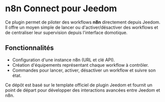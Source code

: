 # n8n Connect pour Jeedom

Ce plugin permet de piloter des workflows **n8n** directement depuis Jeedom. Il offre un moyen simple de lancer ou d'activer/désactiver des workflows et de centraliser leur supervision depuis l'interface domotique.

## Fonctionnalités

- Configuration d'une instance n8n (URL et clé API).
- Création d'équipements représentant chaque workflow à contrôler.
- Commandes pour lancer, activer, désactiver un workflow et suivre son état.

Ce dépôt est basé sur le template officiel de plugin Jeedom et fournit un point de départ pour développer des interactions avancées entre Jeedom et n8n.
